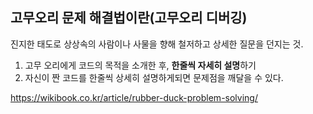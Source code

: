 ## 고무오리 문제 해결법이란(고무오리 디버깅)
진지한 태도로 상상속의 사람이나 사물을 향해 철저하고 상세한 질문을 던지는 것.

1. 고무 오리에게 코드의 목적을 소개한 후, **한줄씩 자세히 설명**하기
2. 자신이 짠 코드를 한줄씩 상세히 설명하게되면 문제점을 깨달을 수 있다.

https://wikibook.co.kr/article/rubber-duck-problem-solving/